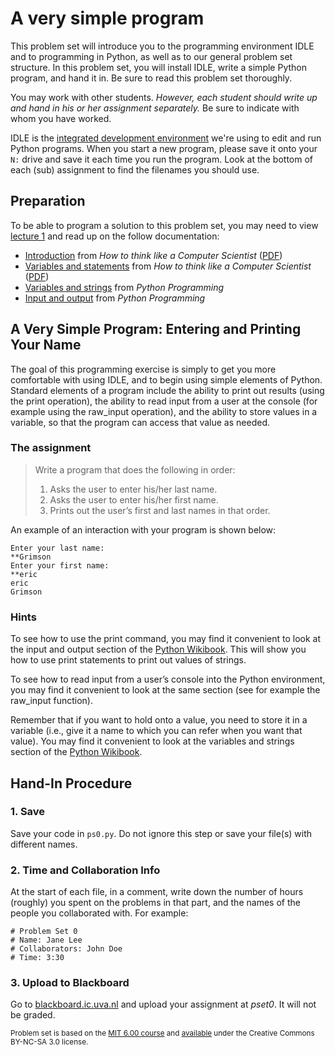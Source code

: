 # A very simple program

This problem set will introduce you to the programming environment IDLE and to programming in Python, as well as to our general problem set structure. In this problem set, you will install IDLE, write a simple Python program, and hand it in. Be sure to read this problem set thoroughly.

You may work with other students. *However, each student should write up and hand in his or her assignment separately.* Be sure to indicate with whom you have worked.

IDLE is the [integrated development environment](http://en.wikipedia.org/wiki/Integrated_development_environment) we're using to edit and run Python programs. When you start a new program, please save it onto your `N:` drive and save it each time you run the program. Look at the bottom of each (sub) assignment to find the filenames you should use.

## Preparation

To be able to program a solution to this problem set, you may need to view [lecture 1](http://videolectures.net/mit600f08_grimson_lec01/) and read up on the follow documentation:

* [Introduction](http://www.greenteapress.com/thinkpython/thinkCSpy/html/chap01.html) from *How to think like a Computer Scientist* ([PDF](http://staff.science.uva.nl/~mstgeman/progwis/Chapter1.pdf))
* [Variables and statements](http://www.greenteapress.com/thinkpython/thinkCSpy/html/chap02.html) from *How to think like a Computer Scientist* ([PDF](http://staff.science.uva.nl/~mstgeman/progwis/Chapter2.pdf))
* [Variables and strings](http://en.wikibooks.org/wiki/Python_Programming/Variables_and_Strings) from *Python Programming*
* [Input and output](http://en.wikibooks.org/wiki/Python_Programming/Input_and_output) from *Python Programming*

## A Very Simple Program: Entering and Printing Your Name

The goal of this programming exercise is simply to get you more comfortable with using IDLE, and to begin using simple elements of Python. Standard elements of a program include the ability to print out results (using the print operation), the ability to read input from a user at the console (for example using the raw_input operation), and the ability to store values in a variable, so that the program can access that value as needed.

### The assignment

> Write a program that does the following in order:
> 
> 1. Asks the user to enter his/her last name.
> 2. Asks the user to enter his/her first name.
> 3. Prints out the user’s first and last names in that order.

An example of an interaction with your program is shown below:

    Enter your last name:
    **Grimson
    Enter your first name:
    **eric
    eric
    Grimson

### Hints

To see how to use the print command, you may find it convenient to look at the input and output section of the [Python Wikibook](http://en.wikibooks.org/wiki/Python_Programming/Input_and_output). This will show you how to use print statements to print out values of strings.

To see how to read input from a user’s console into the Python environment, you may find it convenient to look at the same section (see for example the raw_input function).

Remember that if you want to hold onto a value, you need to store it in a variable (i.e., give it a name to which you can refer when you want that value). You may find it convenient to look at the variables and strings section of the [Python Wikibook](http://en.wikibooks.org/wiki/Python_Programming/Variables_and_Strings).

## Hand-In Procedure

### 1. Save

Save your code in `ps0.py`. Do not ignore this step or save your file(s) with different names.

### 2. Time and Collaboration Info

At the start of each file, in a comment, write down the number of hours (roughly) you spent on the problems in that part, and the names of the people you collaborated with. For example:

    # Problem Set 0
    # Name: Jane Lee
    # Collaborators: John Doe
    # Time: 3:30

### 3. Upload to Blackboard

Go to [blackboard.ic.uva.nl](http://blackboard.ic.uva.nl/) and upload your assignment at *pset0*. It will not be graded.

<small>Problem set is based on the [MIT 6.00 course](http://ocw.mit.edu/courses/electrical-engineering-and-computer-science/6-00-introduction-to-computer-science-and-programming-fall-2008/assignments/) and [available](http://ocw.mit.edu/terms/) under the Creative Commons BY-NC-SA 3.0 license.</small>
